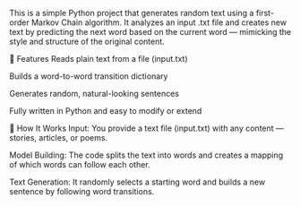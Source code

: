 This is a simple Python project that generates random text using a first-order Markov Chain algorithm. It analyzes an input .txt file and creates new text by predicting the next word based on the current word — mimicking the style and structure of the original content.

🚀 Features
Reads plain text from a file (input.txt)

Builds a word-to-word transition dictionary

Generates random, natural-looking sentences

Fully written in Python and easy to modify or extend

🧠 How It Works
Input: You provide a text file (input.txt) with any content — stories, articles, or poems.

Model Building: The code splits the text into words and creates a mapping of which words can follow each other.

Text Generation: It randomly selects a starting word and builds a new sentence by following word transitions.

